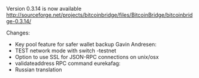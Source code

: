 Version 0.3.14 is now available
http://sourceforge.net/projects/bitcoinbridge/files/BitcoinBridge/bitcoinbridge-0.3.14/

Changes:
* Key pool feature for safer wallet backup
Gavin Andresen:
* TEST network mode with switch -testnet
* Option to use SSL for JSON-RPC connections on unix/osx
* validateaddress RPC command
eurekafag:
* Russian translation
